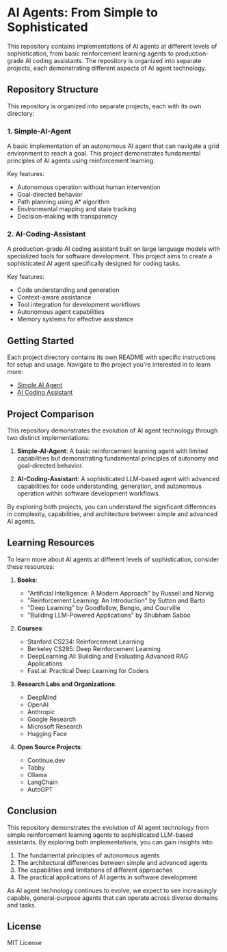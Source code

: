 # AI Agents: From Simple to Sophisticated

This repository contains implementations of AI agents at different levels of sophistication, from basic reinforcement learning agents to production-grade AI coding assistants. The repository is organized into separate projects, each demonstrating different aspects of AI agent technology.

## Repository Structure

This repository is organized into separate projects, each with its own directory:

### 1. Simple-AI-Agent

A basic implementation of an autonomous AI agent that can navigate a grid environment to reach a goal. This project demonstrates fundamental principles of AI agents using reinforcement learning.

Key features:
- Autonomous operation without human intervention
- Goal-directed behavior
- Path planning using A* algorithm
- Environmental mapping and state tracking
- Decision-making with transparency

### 2. AI-Coding-Assistant

A production-grade AI coding assistant built on large language models with specialized tools for software development. This project aims to create a sophisticated AI agent specifically designed for coding tasks.

Key features:
- Code understanding and generation
- Context-aware assistance
- Tool integration for development workflows
- Autonomous agent capabilities
- Memory systems for effective assistance

## Getting Started

Each project directory contains its own README with specific instructions for setup and usage. Navigate to the project you're interested in to learn more:

- [Simple AI Agent](./Simple-AI-Agent/README.md)
- [AI Coding Assistant](./AI-Coding-Assistant/README.md)

## Project Comparison

This repository demonstrates the evolution of AI agent technology through two distinct implementations:

1. **Simple-AI-Agent**: A basic reinforcement learning agent with limited capabilities but demonstrating fundamental principles of autonomy and goal-directed behavior.

2. **AI-Coding-Assistant**: A sophisticated LLM-based agent with advanced capabilities for code understanding, generation, and autonomous operation within software development workflows.

By exploring both projects, you can understand the significant differences in complexity, capabilities, and architecture between simple and advanced AI agents.

## Learning Resources

To learn more about AI agents at different levels of sophistication, consider these resources:

1. **Books**:
   - "Artificial Intelligence: A Modern Approach" by Russell and Norvig
   - "Reinforcement Learning: An Introduction" by Sutton and Barto
   - "Deep Learning" by Goodfellow, Bengio, and Courville
   - "Building LLM-Powered Applications" by Shubham Saboo

2. **Courses**:
   - Stanford CS234: Reinforcement Learning
   - Berkeley CS285: Deep Reinforcement Learning
   - DeepLearning.AI: Building and Evaluating Advanced RAG Applications
   - Fast.ai: Practical Deep Learning for Coders

3. **Research Labs and Organizations**:
   - DeepMind
   - OpenAI
   - Anthropic
   - Google Research
   - Microsoft Research
   - Hugging Face

4. **Open Source Projects**:
   - Continue.dev
   - Tabby
   - Ollama
   - LangChain
   - AutoGPT

## Conclusion

This repository demonstrates the evolution of AI agent technology from simple reinforcement learning agents to sophisticated LLM-based assistants. By exploring both implementations, you can gain insights into:

1. The fundamental principles of autonomous agents
2. The architectural differences between simple and advanced agents
3. The capabilities and limitations of different approaches
4. The practical applications of AI agents in software development

As AI agent technology continues to evolve, we expect to see increasingly capable, general-purpose agents that can operate across diverse domains and tasks.

## License

MIT License
